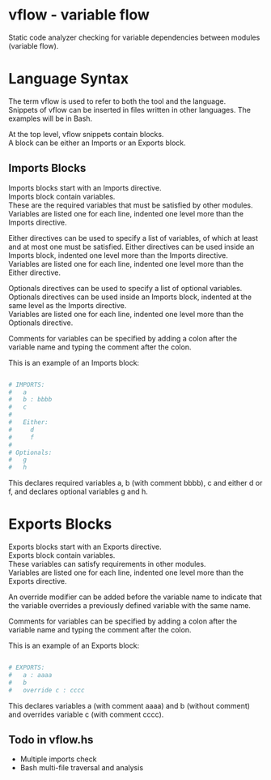 # vflow - variable flow

Static code analyzer checking for variable dependencies between modules (variable flow).

# Language Syntax

The term vflow is used to refer to both the tool and the language. <br>
Snippets of vflow can be inserted in files written in other languages. The examples will be in Bash. <br>


At the top level, vflow snippets contain blocks. <br>
A block can be either an Imports or an Exports block.

## Imports Blocks
Imports blocks start with an Imports directive. <br>
Imports block contain variables. <br>
These are the required variables that must be satisfied by other modules. <br>
Variables are listed one for each line, indented one level more than the Imports directive. <br>


Either directives can be used to specify a list of variables, of which at least and at most one must be satisfied.
Either directives can be used inside an Imports block, indented one level more than the Imports directive. <br>
Variables are listed one for each line, indented one level more than the Either directive. <br>


Optionals directives can be used to specify a list of optional variables. <br>
Optionals directives can be used inside an Imports block, indented at the same level as the Imports directive. <br>
Variables are listed one for each line, indented one level more than the Optionals directive. <br>

Comments for variables can be specified by adding a colon after the variable name and typing the comment after the colon. <br>

This is an example of an Imports block:
```bash

# IMPORTS:
#   a
#   b : bbbb
#   c
#
#   Either:
#     d
#     f
#
# Optionals:
#   g
#   h

```

This declares required variables a, b (with comment bbbb), c and either d or f, and declares optional variables g and h.


# Exports Blocks

Exports blocks start with an Exports directive. <br>
Exports block contain variables. <br>
These variables can satisfy requirements in other modules. <br>
Variables are listed one for each line, indented one level more than the Exports directive. <br>

An override modifier can be added before the variable name to indicate that the variable overrides a previously defined variable with the same name. <br>

Comments for variables can be specified by adding a colon after the variable name and typing the comment after the colon. <br>

This is an example of an Exports block:
```bash

# EXPORTS:
#   a : aaaa
#   b
#   override c : cccc

```

This declares variables a (with comment aaaa) and b (without comment) and overrides variable c (with comment cccc).

## Todo in vflow.hs

- Multiple imports check
- Bash multi-file traversal and analysis

